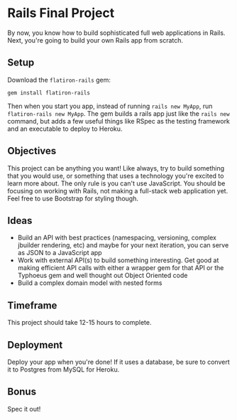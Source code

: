 # Rails Final Project

By now, you know how to build sophisticated full web applications in Rails. Next, you're going to build your own Rails app from scratch.

## Setup

Download the `flatiron-rails` gem:

`gem install flatiron-rails`

Then when you start you app, instead of running `rails new MyApp`, run `flatiron-rails new MyApp`. The gem builds a rails app just like the `rails new` command, but adds a few useful things like RSpec as the testing framework and an executable to deploy to Heroku.

## Objectives

This project can be anything you want! Like always, try to build something that you would use, or something that uses a technology you're excited to learn more about. The only rule is you can't use JavaScript. You should be focusing on working with Rails, not making a full-stack web application yet. Feel free to use Bootstrap for styling though.

## Ideas

* Build an API with best practices (namespacing, versioning, complex jbuilder rendering, etc) and maybe for your next iteration, you can serve as JSON to a JavaScript app
* Work with external API(s) to build something interesting. Get good at making efficient API calls with either a wrapper gem for that API or the Typhoeus gem and well thought out Object Oriented code
* Build a complex domain model with nested forms

## Timeframe

This project should take 12-15 hours to complete. 

## Deployment

Deploy your app when you're done! If it uses a database, be sure to convert it to Postgres from MySQL for Heroku.

## Bonus

Spec it out!
